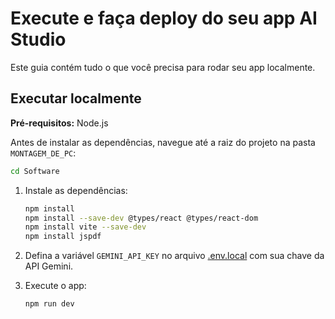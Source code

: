 # Execute e faça deploy do seu app AI Studio

Este guia contém tudo o que você precisa para rodar seu app localmente.

## Executar localmente

**Pré-requisitos:** Node.js

Antes de instalar as dependências, navegue até a raiz do projeto na pasta `MONTAGEM_DE_PC`:

```bash
cd Software
```

1. Instale as dependências:
   ```bash
   npm install
   npm install --save-dev @types/react @types/react-dom
   npm install vite --save-dev
   npm install jspdf
   ```

2. Defina a variável `GEMINI_API_KEY` no arquivo [.env.local](.env.local) com sua chave da API Gemini.

3. Execute o app:
   ```bash
   npm run dev
   ```